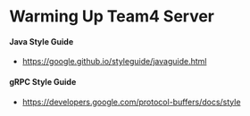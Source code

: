 # Warming Up Team4 Server

#### Java Style Guide
* https://google.github.io/styleguide/javaguide.html

#### gRPC Style Guide
* https://developers.google.com/protocol-buffers/docs/style


